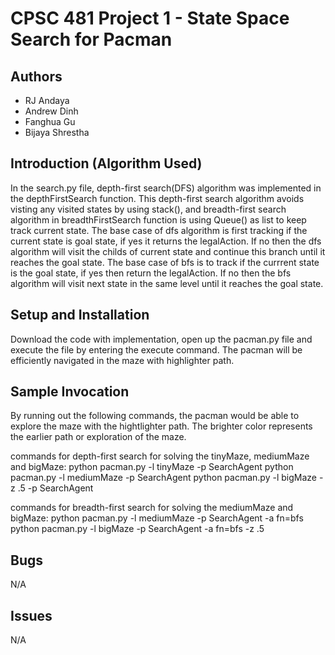 # CPSC 481 Project 1 - State Space Search for Pacman
## Authors
- RJ Andaya
- Andrew Dinh
- Fanghua Gu
- Bijaya Shrestha

## Introduction (Algorithm Used)
In the search.py file, depth-first search(DFS) algorithm was implemented in the depthFirstSearch function. This depth-first search algorithm avoids visting any visited states by using stack(), and breadth-first search algorithm in breadthFirstSearch function is using Queue() as list to keep track current state. The base case of dfs algorithm is first tracking if the current state is goal state, if yes it returns the legalAction. If no then the dfs algorithm will visit the childs of current state and continue this branch until it reaches the goal state. The base case of bfs is to track if the currrent state is the goal state, if yes then return the legalAction. If no then the bfs algorithm will visit next state in the same level until it reaches the goal state.

## Setup and Installation
Download the code with implementation, open up the pacman.py file and execute the file by entering the execute command. The pacman will be efficiently navigated in the maze with highlighter path. 

## Sample Invocation
By running out the following commands, the pacman would be able to explore the maze with the hightlighter path. The brighter color represents the earlier path or exploration of the maze. 

commands for depth-first search for solving the tinyMaze, mediumMaze and bigMaze:
	python pacman.py -l tinyMaze -p SearchAgent
	python pacman.py -l mediumMaze -p SearchAgent
	python pacman.py -l bigMaze -z .5 -p SearchAgent

commands for breadth-first search for solving the mediumMaze and bigMaze:
	python pacman.py -l mediumMaze -p SearchAgent -a fn=bfs
	python pacman.py -l bigMaze -p SearchAgent -a fn=bfs -z .5


## Bugs
N/A

## Issues
N/A
